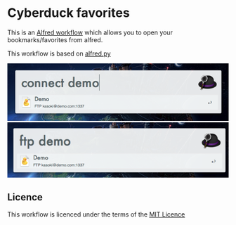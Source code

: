 Cyberduck favorites
====================

This is an [Alfred workflow](http://alfredapp.com) which allows you to open your bookmarks/favorites from alfred.

This workflow is based on [alfred.py](https://github.com/Kasoki/alfred.py)

![connect](screenshot1.png)
![ftp](screenshot2.png)

Licence
--------

This workflow is licenced under the terms of the [MIT Licence](http://opensource.org/licenses/MIT)